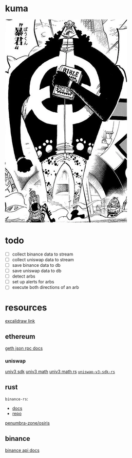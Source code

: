 # kuma
![kuma](kuma.png)

# todo
- [ ] collect binance data to stream
- [ ] collect uniswap data to stream
- [ ] save binance data to db
- [ ] save uniswap data to db
- [ ] detect arbs
- [ ] set up alerts for arbs
- [ ] execute both directions of an arb

# resources
[excalidraw link](https://excalidraw.com/#room=ca67da2b51930cc17ca7,lfzj6eSMJd40Hcf9WTaJpg)

## ethereum
[geth json rpc docs](https://geth.ethereum.org/docs/interacting-with-geth/rpc)

### uniswap
[univ3 sdk](https://docs.uniswap.org/sdk/v3/overview)
[univ3 math](https://www.desmos.com/calculator/q2kxfue441)
[univ3 math rs](https://github.com/0xKitsune/uniswap-v3-math)
[`uniswap-v3-sdk-rs`](https://github.com/shuhuiluo/uniswap-v3-sdk-rs)

## rust
`binance-rs`:
- [docs](https://docs.rs/binance/0.21.0/binance/index.html)
- [repo](https://github.com/wisespace-io/binance-rs/tree/master)

[penumbra-zone/osiris](https://github.com/penumbra-zone/osiris/tree/main)

## binance
[binance api docs](https://developers.binance.com/docs/binance-spot-api-docs/web-socket-streams)
